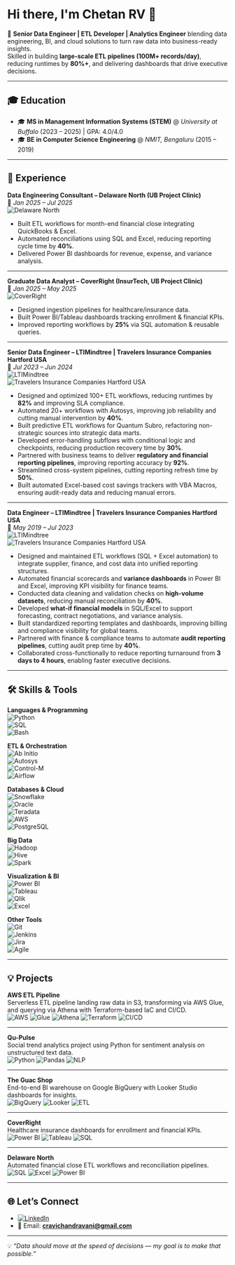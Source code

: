 # Hi there, I'm Chetan RV 👋  
🚀 **Senior Data Engineer | ETL Developer | Analytics Engineer** blending data engineering, BI, and cloud solutions to turn raw data into business-ready insights.  
Skilled in building **large-scale ETL pipelines (100M+ records/day)**, reducing runtimes by **80%+**, and delivering dashboards that drive executive decisions.  

---

## 🎓 Education  
- 🎓 **MS in Management Information Systems (STEM)** @ *University at Buffalo* (2023 – 2025) | GPA: 4.0/4.0  
- 🎓 **BE in Computer Science Engineering** @ *NMIT, Bengaluru* (2015 – 2019)  

---

## 💼 Experience  

**Data Engineering Consultant – Delaware North (UB Project Clinic)**  
📅 *Jan 2025 – Jul 2025*  
![Delaware North](https://img.shields.io/badge/Delaware_North-black?style=flat)  

- Built ETL workflows for month-end financial close integrating QuickBooks & Excel.  
- Automated reconciliations using SQL and Excel, reducing reporting cycle time by **40%**.  
- Delivered Power BI dashboards for revenue, expense, and variance analysis.  

---

**Graduate Data Analyst – CoverRight (InsurTech, UB Project Clinic)**  
📅 *Jan 2025 – May 2025*  
![CoverRight](https://img.shields.io/badge/CoverRight-green?style=flat)  

- Designed ingestion pipelines for healthcare/insurance data.  
- Built Power BI/Tableau dashboards tracking enrollment & financial KPIs.  
- Improved reporting workflows by **25%** via SQL automation & reusable queries.  

---

**Senior Data Engineer – LTIMindtree | Travelers Insurance Companies Hartford USA**  
📅 *Jul 2023 – Jun 2024*  
![LTIMindtree](https://img.shields.io/badge/LTIMindtree-blue?style=flat)  
![Travelers Insurance Companies Hartford USA](https://img.shields.io/badge/Travelers_Insurance-red?style=flat)  

- Designed and optimized 100+ ETL workflows, reducing runtimes by **82%** and improving SLA compliance.  
- Automated 20+ workflows with Autosys, improving job reliability and cutting manual intervention by **40%**.  
- Built predictive ETL workflows for Quantum Subro, refactoring non-strategic sources into strategic data marts.  
- Developed error-handling subflows with conditional logic and checkpoints, reducing production recovery time by **30%**.  
- Partnered with business teams to deliver **regulatory and financial reporting pipelines**, improving reporting accuracy by **92%**.  
- Streamlined cross-system pipelines, cutting reporting refresh time by **50%**.  
- Built automated Excel-based cost savings trackers with VBA Macros, ensuring audit-ready data and reducing manual errors.  

---

**Data Engineer – LTIMindtree | Travelers Insurance Companies Hartford USA**  
📅 *May 2019 – Jul 2023*  
![LTIMindtree](https://img.shields.io/badge/LTIMindtree-blue?style=flat)  
![Travelers Insurance Companies Hartford USA](https://img.shields.io/badge/Travelers_Insurance-red?style=flat)  

- Designed and maintained ETL workflows (SQL + Excel automation) to integrate supplier, finance, and cost data into unified reporting structures.  
- Automated financial scorecards and **variance dashboards** in Power BI and Excel, improving KPI visibility for finance teams.  
- Conducted data cleaning and validation checks on **high-volume datasets**, reducing manual reconciliation by **40%**.  
- Developed **what-if financial models** in SQL/Excel to support forecasting, contract negotiations, and variance analysis.  
- Built standardized reporting templates and dashboards, improving billing and compliance visibility for global teams.  
- Partnered with finance & compliance teams to automate **audit reporting pipelines**, cutting audit prep time by **40%**.  
- Collaborated cross-functionally to reduce reporting turnaround from **3 days to 4 hours**, enabling faster executive decisions.  

---

## 🛠️ Skills & Tools  

**Languages & Programming**  
![Python](https://img.shields.io/badge/Python-3776AB?style=flat&logo=python&logoColor=white)  
![SQL](https://img.shields.io/badge/SQL-005C84?style=flat&logo=postgresql&logoColor=white)  
![Bash](https://img.shields.io/badge/Bash-121011?style=flat&logo=gnu-bash&logoColor=white)  

**ETL & Orchestration**  
![Ab Initio](https://img.shields.io/badge/Ab%20Initio-blue?style=flat)  
![Autosys](https://img.shields.io/badge/Autosys-orange?style=flat)  
![Control-M](https://img.shields.io/badge/Control--M-lightgrey?style=flat)  
![Airflow](https://img.shields.io/badge/Apache%20Airflow-017CEE?style=flat&logo=apache-airflow&logoColor=white)  

**Databases & Cloud**  
![Snowflake](https://img.shields.io/badge/Snowflake-29B5E8?style=flat&logo=snowflake&logoColor=white)  
![Oracle](https://img.shields.io/badge/Oracle-F80000?style=flat&logo=oracle&logoColor=white)  
![Teradata](https://img.shields.io/badge/Teradata-F37440?style=flat)  
![AWS](https://img.shields.io/badge/AWS-232F3E?style=flat&logo=amazon-aws&logoColor=white)  
![PostgreSQL](https://img.shields.io/badge/PostgreSQL-316192?style=flat&logo=postgresql&logoColor=white)  

**Big Data**  
![Hadoop](https://img.shields.io/badge/Hadoop-66CCFF?style=flat&logo=apache-hadoop&logoColor=black)  
![Hive](https://img.shields.io/badge/Hive-FDEE21?style=flat&logo=apache-hive&logoColor=black)  
![Spark](https://img.shields.io/badge/Apache%20Spark-E25A1C?style=flat&logo=apachespark&logoColor=white)  

**Visualization & BI**  
![Power BI](https://img.shields.io/badge/PowerBI-F2C811?style=flat&logo=power-bi&logoColor=black)  
![Tableau](https://img.shields.io/badge/Tableau-E97627?style=flat&logo=tableau&logoColor=white)  
![Qlik](https://img.shields.io/badge/Qlik-009848?style=flat)  
![Excel](https://img.shields.io/badge/Excel-217346?style=flat&logo=microsoft-excel&logoColor=white)  

**Other Tools**  
![Git](https://img.shields.io/badge/Git-F05032?style=flat&logo=git&logoColor=white)  
![Jenkins](https://img.shields.io/badge/Jenkins-D24939?style=flat&logo=jenkins&logoColor=white)  
![Jira](https://img.shields.io/badge/Jira-0052CC?style=flat&logo=jira&logoColor=white)  
![Agile](https://img.shields.io/badge/Agile-009FDA?style=flat)  

---

## 💡 Projects  

**AWS ETL Pipeline**  
Serverless ETL pipeline landing raw data in S3, transforming via AWS Glue, and querying via Athena with Terraform-based IaC and CI/CD.  
![AWS](https://img.shields.io/badge/AWS-232F3E?style=flat&logo=amazon-aws&logoColor=white) ![Glue](https://img.shields.io/badge/Glue-FF9900?style=flat&logo=aws&logoColor=white) ![Athena](https://img.shields.io/badge/Athena-232F3E?style=flat&logo=amazon-aws&logoColor=white) ![Terraform](https://img.shields.io/badge/Terraform-844FBA?style=flat&logo=terraform&logoColor=white) ![CI/CD](https://img.shields.io/badge/CI--CD-GitHub_Actions-blue?style=flat&logo=github-actions&logoColor=white)  

---

**Qu-Pulse**  
Social trend analytics project using Python for sentiment analysis on unstructured text data.  
![Python](https://img.shields.io/badge/Python-3776AB?style=flat&logo=python&logoColor=white) ![Pandas](https://img.shields.io/badge/Pandas-150458?style=flat&logo=pandas&logoColor=white) ![NLP](https://img.shields.io/badge/NLP-TextMining-yellow?style=flat)  

---

**The Guac Shop**  
End-to-end BI warehouse on Google BigQuery with Looker Studio dashboards for insights.  
![BigQuery](https://img.shields.io/badge/BigQuery-4285F4?style=flat&logo=google-cloud&logoColor=white) ![Looker](https://img.shields.io/badge/Looker_Studio-4285F4?style=flat&logo=looker&logoColor=white) ![ETL](https://img.shields.io/badge/ETL-Pipelines-lightgrey?style=flat)  

---

**CoverRight**  
Healthcare insurance dashboards for enrollment and financial KPIs.  
![Power BI](https://img.shields.io/badge/PowerBI-F2C811?style=flat&logo=power-bi&logoColor=black) ![Tableau](https://img.shields.io/badge/Tableau-E97627?style=flat&logo=tableau&logoColor=white) ![SQL](https://img.shields.io/badge/SQL-005C84?style=flat&logo=postgresql&logoColor=white)  

---

**Delaware North**  
Automated financial close ETL workflows and reconciliation pipelines.  
![SQL](https://img.shields.io/badge/SQL-005C84?style=flat&logo=postgresql&logoColor=white) ![Excel](https://img.shields.io/badge/Excel-217346?style=flat&logo=microsoft-excel&logoColor=white) ![Power BI](https://img.shields.io/badge/PowerBI-F2C811?style=flat&logo=power-bi&logoColor=black)  

---

## 🌐 Let’s Connect  
- [![LinkedIn](https://img.shields.io/badge/LinkedIn-blue?style=flat&logo=linkedin&logoColor=white)](https://www.linkedin.com/in/chetanrv/)  
- 📧 Email: **cravichandravani@gmail.com**  

---

💡 *“Data should move at the speed of decisions — my goal is to make that possible.”*  
